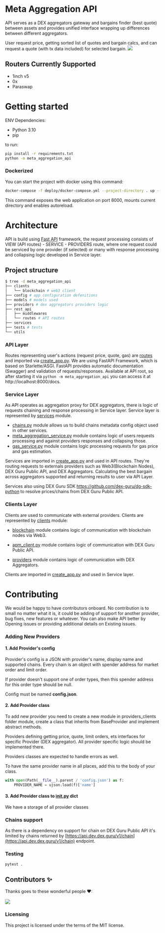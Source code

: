 # Meta Aggregation API

API serves as a DEX aggregators gateway and bargains finder (best quote) between
assets and provides unified interface wrapping up differences between different
aggregators.

User request price, getting sorted list of quotes and bargain calcs,
and can request a quote (with tx data included) for selected bargain.
![](https://3858771017-files.gitbook.io/~/files/v0/b/gitbook-x-prod.appspot.com/o/spaces%2F-MO2nrmwh_DoxKc1v80n%2Fuploads%2FpzxWvRRde5elM1z98Gf0%2FRouter.png?alt=media&token=5c0e38fc-5310-431c-9e8b-c77f3e4903ef)

## Routers Currently Supported 
- 1inch v5 
- 0x  
- Paraswap

# Getting started

ENV Dependencies:

* Python 3.10
* pip

to run:

```bash
pip install -r requirements.txt
python -m meta_aggregation_api

```

### Dockerized

You can start the project with docker using this command:

```bash
docker-compose -f deploy/docker-compose.yml --project-directory . up --build
```

This command exposes the web application on port 8000, mounts current directory and
enables autoreload.

# Architecture

API is build using [Fast API](https://fastapi.tiangolo.com/) framework, the request
processing consists of VIEW (API routes) - SERVICE - PROVIDERS route, where one request
could be serviced by one provider (if selected) or many with response processing and
collapsing logic developed in Service layer.

## Project structure

```bash
$ tree -d meta_aggregation_api
├── clients
│   └── blockchain # web3 client
├── config # app configuration defenitions
├── models # models used
├── providers # dex aggregators providers logic
├── rest_api
│   ├── middlewares
│   └── routes # API routes
├── services
├── tests # tests
└── utils
```

### API Layer

Routes representing user's actions (request price, quote, gas) are [routes](meta_aggregation_api%2Frest_api%2Froutes) and
imported
via [create_app.py](meta_aggregation_api%2Frest_api%2Fcreate_app.py). We are using FastAPI Framework, which is based on
Starlette/ASGI.
FastAPI provides automatic documentation (Swagger) and validation of requests/responses.
Available at
API root, so after starting it via `python -m meta_aggregation_api` you can access it
at http://localhost:8000/docs.

### Service Layer

As API operates as aggregation proxy for DEX aggregators, there is logic of requests
chaining and
response processing in Service layer. Service layer is represented by [services](meta_aggregation_api%2Fservices)
module.

* [chains.py](meta_aggregation_api%2Fservices%2Fchains.py) module allows us to build chains metadata config object used
  in other services.
* [meta_aggregation_service.py](meta_aggregation_api%2Fservices%2Fmeta_aggregation_service.py) module contains logic of users requests
  processing and against
  providers responses and collapsing those.
* [gas_service.py](meta_aggregation_api%2Fservices%2Fgas_service.py) module contains logic processing requests for gas price
  and gas estimation.

Services are imported in [create_app.py](meta_aggregation_api%2Frest_api%2Fcreate_app.py) and used in API routes. They're routing
requests to externals providers
such as Web3(Blockchain Nodes), DEX Guru Public API, and DEX Aggregators. Calculating
the best bargain across
aggregators supported and returning results to user via API Layer.

Services also using DEX Guru SDK https://github.com/dex-guru/dg-sdk-python to resolve
prices/chains from
DEX Guru Public API.

### Clients Layer

Clients are used to communicate with external providers. Clients are represented by 
[clients](meta_aggregation_api%2Fclients) module:

* [blockchain](meta_aggregation_api%2Fclients%2Fblockchain) module contains logic of communication with blockchain
  nodes via Web3.
* [apm_client.py](meta_aggregation_api%2Fclients%2Fapm_client.py) module contains logic of communication with DEX Guru
  Public API.

* [providers](meta_aggregation_api%2Fproviders) module contains logic of communication with DEX Aggregators.

Clients are imported in [create_app.py](meta_aggregation_api%2Frest_api%2Fcreate_app.py) and used in Service layer.

# Contributing

We would be happy to have contributors onboard. No contribution is to small no matter
what it is, it could be adding of support for another provider, bug fixes, new features
or whatever. You can also make API better by Opening issues or providing additional
details
on Existing issues.

### Adding New Providers

#### 1. Add Provider's config

Provider's config is a JSON with provider's name, display name and supported chains.
Every chain is an object with spender address for market order and limit order.

If provider doesn't support one of order types, then this spender address for this order
type should be null.

Config must be named **config.json**.

#### 2. Add Provider class

To add new provider you need to create a new module in providers_clients folder module,
create a class that inherits from BaseProvider and implement abstract methods.

Providers defining getting price, quote, limit orders, ets interfaces for specific
Provider
(DEX aggregator). All provider specific logic should be implemented there.

Providers classes are expected to handle errors as well.

To have the same provider name in all places, add this to the body of your class.

``` python 
with open(Path(__file__).parent / 'config.json') as f:
    PROVIDER_NAME = ujson.load(f)['name']
```

#### 3. Add Provider class to [__init__.py](meta_aggregation_api%2Fproviders%2F__init__.py) dict

We have a storage of all provider classes

### Chains support

As there is a dependency on support for chain on DEX Guru Public API it's limited by
chains
returned
by [https://api.dev.dex.guru/v1/chain](https://api.dev.dex.guru/v1/chain) endpoint.

### Testing

```bash
pytest .
```

## Contributors ✨

Thanks goes to these wonderful people ❤:<br><br>
<a href = "https://github.com/dex-guru/meta-aggregation-api/graphs/contributors">
<img src = "https://contrib.rocks/image?repo=dex-guru/meta-aggregation-api"/>
</a>

### Licensing

This project is licensed under the terms of the MIT license.
